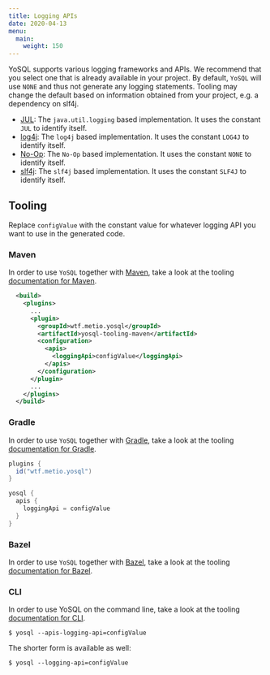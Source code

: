 ```yaml
---
title: Logging APIs
date: 2020-04-13
menu:
  main:
    weight: 150
---
```


YoSQL supports various logging frameworks and APIs. We recommend that you select one that is already available in your project. By default, `YoSQL` will use `NONE` and thus not generate any logging statements. Tooling may change the default based on information obtained from your project, e.g. a dependency on slf4j.

- [JUL](./jul/): The `java.util.logging` based implementation. It uses the constant `JUL` to identify itself.
- [log4j](./log4j/): The `log4j` based implementation. It uses the constant `LOG4J` to identify itself.
- [No-Op](./no-op/): The `No-Op` based implementation. It uses the constant `NONE` to identify itself.
- [slf4j](./slf4j/): The `slf4j` based implementation. It uses the constant `SLF4J` to identify itself.

## Tooling

Replace `configValue` with the constant value for whatever logging API you want to use in the generated code.

### Maven

In order to use `YoSQL` together with [Maven](https://maven.apache.org/), take a look at the tooling [documentation
for Maven](/tooling/maven/).

```xml
  <build>
    <plugins>
      ...
      <plugin>
        <groupId>wtf.metio.yosql</groupId>
        <artifactId>yosql-tooling-maven</artifactId>
        <configuration>
          <apis>
            <loggingApi>configValue</loggingApi>
          </apis>
        </configuration>
      </plugin>
      ...
    </plugins>
  </build>
```

### Gradle

In order to use `YoSQL` together with [Gradle](https://gradle.org/), take a look at the tooling [documentation for Gradle](/tooling/gradle/).

```groovy
plugins {
  id("wtf.metio.yosql")
}

yosql {
  apis {
    loggingApi = configValue
  }
}
```

### Bazel

In order to use `YoSQL` together with [Bazel](https://bazel.build/), take a look at the tooling [documentation for
Bazel](/tooling/bazel/).

### CLI

In order to use YoSQL on the command line, take a look at the tooling [documentation for CLI](/tooling/cli/).

```shell
$ yosql --apis-logging-api=configValue
```

The shorter form is available as well:

```shell
$ yosql --logging-api=configValue
```
